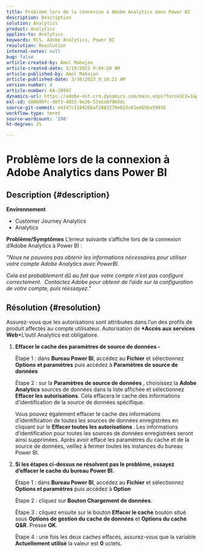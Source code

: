 ```yaml
---
title: Problème lors de la connexion à Adobe Analytics dans Power BI
description: Description
solution: Analytics
product: Analytics
applies-to: Analytics
keywords: KCS, Adobe Analytics, Power BI
resolution: Resolution
internal-notes: null
bug: false
article-created-by: Amol Mahajan
article-created-date: 3/10/2023 9:04:50 AM
article-published-by: Amol Mahajan
article-published-date: 3/10/2023 9:10:21 AM
version-number: 4
article-number: KA-20997
dynamics-url: https://adobe-ent.crm.dynamics.com/main.aspx?forceUCI=1&pagetype=entityrecord&etn=knowledgearticle&id=aea0499b-22bf-ed11-83ff-6045bd006268
exl-id: d00600fc-d0f3-4055-9e28-57e5ebf968dc
source-git-commit: e4147c118426baf2802270e033c61e469ba59916
workflow-type: tm+mt
source-wordcount: '298'
ht-degree: 2%

---
```


# Problème lors de la connexion à Adobe Analytics dans Power BI

## Description {#description}

<b>Environnement</b>
- Customer Journey Analytics
- Analytics



<b>Problème/Symptômes</b>
L’erreur suivante s’affiche lors de la connexion d’Adobe Analytics à Power BI :



*&quot;Nous ne pouvons pas obtenir les informations nécessaires pour utiliser votre compte Adobe Analytics avec PowerBI.*

*Cela est probablement dû au fait que votre compte n’est pas configuré correctement.  Contactez Adobe pour obtenir de l’aide sur la configuration de votre compte, puis réessayez.&quot;*


## Résolution {#resolution}

Assurez-vous que les autorisations sont attribuées dans l’un des profils de produit affectés au compte utilisateur. Autorisation de <b>*Accès aux services Web</b>*L’outil Analytics est obligatoire.<br>


1. <b>Effacer le cache des paramètres de source de données - </b>

   Étape 1 : dans <b>Bureau Power BI</b>, accédez au <b>Fichier</b> et sélectionnez <b>Options</b> <b>et paramètres</b> puis accédez à <b>Paramètres de source de données</b>

   Étape 2 : sur la <b>Paramètres de source de données</b> , choisissez la <b>Adobe Analytics</b> sources de données dans la liste affichée et sélectionnez <b>Effacer les autorisations</b>. Cela effacera le cache des informations d’identification de la source de données spécifique.

   Vous pouvez également effacer le cache des informations d’identification de toutes les sources de données enregistrées en cliquant sur le <b>Effacer toutes les autorisations </b>. Les informations d’identification pour toutes les sources de données enregistrées seront ainsi supprimées.
Après avoir effacé les paramètres du cache et de la source de données, veillez à fermer toutes les instances du bureau Power BI.
2. <b>Si les étapes ci-dessus ne résolvent pas le problème, essayez d’effacer le cache du bureau Power BI.</b>

   Étape 1 : dans <b>Bureau Power BI</b>, accédez au <b>Fichier</b> et sélectionnez <b>Options et paramètres</b> puis accédez à <b>Option</b>

   Étape 2 : cliquez sur <b>Bouton Chargement de données</b>.

   Étape 3 : cliquez ensuite sur le bouton <b>Effacer le cache</b> bouton situé sous <b>Options de gestion du cache de données</b> et <b>Options du cache Q&amp;R</b>. Presse <b>OK</b>.

   Étape 4 : une fois les deux caches effacés, assurez-vous que la variable <b>Actuellement utilisé</b> la valeur est <b>0</b> octets.
